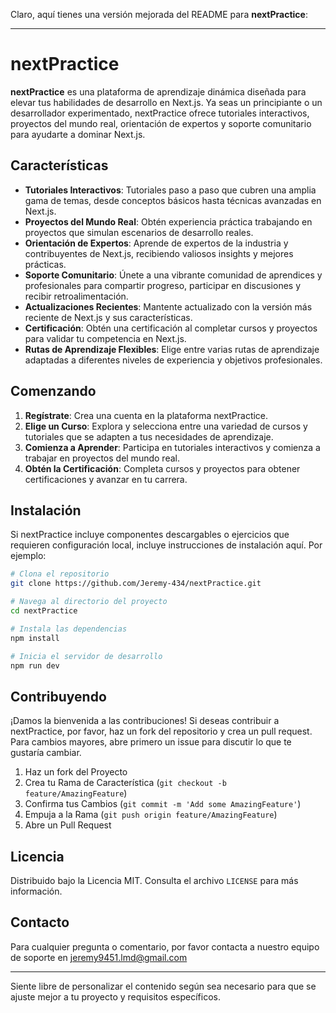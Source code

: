 Claro, aquí tienes una versión mejorada del README para **nextPractice**:

---

# nextPractice

**nextPractice** es una plataforma de aprendizaje dinámica diseñada para elevar tus habilidades de desarrollo en Next.js. Ya seas un principiante o un desarrollador experimentado, nextPractice ofrece tutoriales interactivos, proyectos del mundo real, orientación de expertos y soporte comunitario para ayudarte a dominar Next.js.

## Características

- **Tutoriales Interactivos**: Tutoriales paso a paso que cubren una amplia gama de temas, desde conceptos básicos hasta técnicas avanzadas en Next.js.
- **Proyectos del Mundo Real**: Obtén experiencia práctica trabajando en proyectos que simulan escenarios de desarrollo reales.
- **Orientación de Expertos**: Aprende de expertos de la industria y contribuyentes de Next.js, recibiendo valiosos insights y mejores prácticas.
- **Soporte Comunitario**: Únete a una vibrante comunidad de aprendices y profesionales para compartir progreso, participar en discusiones y recibir retroalimentación.
- **Actualizaciones Recientes**: Mantente actualizado con la versión más reciente de Next.js y sus características.
- **Certificación**: Obtén una certificación al completar cursos y proyectos para validar tu competencia en Next.js.
- **Rutas de Aprendizaje Flexibles**: Elige entre varias rutas de aprendizaje adaptadas a diferentes niveles de experiencia y objetivos profesionales.

## Comenzando

1. **Regístrate**: Crea una cuenta en la plataforma nextPractice.
2. **Elige un Curso**: Explora y selecciona entre una variedad de cursos y tutoriales que se adapten a tus necesidades de aprendizaje.
3. **Comienza a Aprender**: Participa en tutoriales interactivos y comienza a trabajar en proyectos del mundo real.
4. **Obtén la Certificación**: Completa cursos y proyectos para obtener certificaciones y avanzar en tu carrera.

## Instalación

Si nextPractice incluye componentes descargables o ejercicios que requieren configuración local, incluye instrucciones de instalación aquí. Por ejemplo:

```bash
# Clona el repositorio
git clone https://github.com/Jeremy-434/nextPractice.git

# Navega al directorio del proyecto
cd nextPractice

# Instala las dependencias
npm install

# Inicia el servidor de desarrollo
npm run dev
```

## Contribuyendo

¡Damos la bienvenida a las contribuciones! Si deseas contribuir a nextPractice, por favor, haz un fork del repositorio y crea un pull request. Para cambios mayores, abre primero un issue para discutir lo que te gustaría cambiar.

1. Haz un fork del Proyecto
2. Crea tu Rama de Característica (`git checkout -b feature/AmazingFeature`)
3. Confirma tus Cambios (`git commit -m 'Add some AmazingFeature'`)
4. Empuja a la Rama (`git push origin feature/AmazingFeature`)
5. Abre un Pull Request

## Licencia

Distribuido bajo la Licencia MIT. Consulta el archivo `LICENSE` para más información.

## Contacto

Para cualquier pregunta o comentario, por favor contacta a nuestro equipo de soporte en jeremy9451.lmd@gmail.com

---

Siente libre de personalizar el contenido según sea necesario para que se ajuste mejor a tu proyecto y requisitos específicos.
